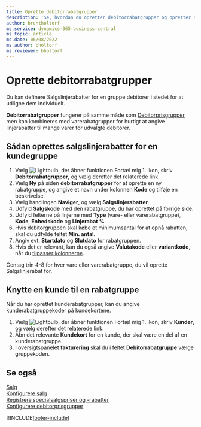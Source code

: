 ```yaml
---
title: Oprette debitorrabatgrupper
description: 'Se, hvordan du opretter debitorrabatgrupper og opretter salgslinjerabatter for disse grupper.'
author: brentholtorf
ms.service: dynamics-365-business-central
ms.topic: article
ms.date: 06/08/2022
ms.author: bholtorf
ms.reviewer: bholtorf
---
```

# <a name="set-up-customer-discount-groups"></a>Oprette debitorrabatgrupper

Du kan definere Salgslinjerabatter for en gruppe debitorer i stedet for at udligne dem individuelt.

**Debitorrabatgrupper** fungerer på samme måde som [Debitorprisgrupper](sales-how-to-set-up-customer-price-groups.md), men kan kombineres med varerabatgrupper for hurtigt at angive linjerabatter til mange varer for udvalgte debitorer.

## <a name="create-sales-line-discounts-for-a-customer-group"></a>Sådan oprettes salgslinjerabatter for en kundegruppe

1. Vælg ![Lightbulb, der åbner funktionen Fortæl mig 1.](media/ui-search/search_small.png "Fortæl mig, hvad du vil foretage dig") ikon, skriv **Debitorrabatgrupper**, og vælg derefter det relaterede link.
2. Vælg **Ny** på siden **debitorrabatgrupper** for at oprette en ny rabatgruppe, og angive et navn under kolonnen **Kode** og tilføje en beskrivelse.
3. Vælg handlingen **Naviger**, og vælg **Salgslinjerabatter**.
4. Udfyld **Salgskode** med den rabatgruppe, du har oprettet på forrige side.
5. Udfyld felterne på linjerne med **Type** (vare- eller varerabatgruppe), **Kode**, **Enhedskode** og **Linjerabat %**.
6. Hvis debitorgruppen skal købe et minimumsantal for at opnå rabatten, skal du udfylde feltet **Min. antal**.
7. Angiv evt. **Startdato** og **Slutdato** for rabatgruppen.
8. Hvis det er relevant, kan du også angive **Valutakode** eller **variantkode**, når du [tilpasser kolonnerne](ui-personalization-user.md).

Gentag trin 4-8 for hver vare eller varerabatgruppe, du vil oprette Salgslinjerabat for.

## <a name="assign-a-customer-to-a-discount-group"></a>Knytte en kunde til en rabatgruppe

Når du har oprettet kunderabatgrupper, kan du angive kunderabatgruppekoder på kundekortene.

1. Vælg ![Lightbulb, der åbner funktionen Fortæl mig 1.](media/ui-search/search_small.png "Fortæl mig, hvad du vil foretage dig") ikon, skriv **Kunder**, og vælg derefter det relaterede link.
2. Åbn det relevante **Kundekort** for en kunde, der skal være en del af en kunderabatgruppe.
3. I oversigtspanelet **fakturering** skal du i feltet **Debitorrabatgruppe** vælge gruppekoden.

## <a name="see-also"></a>Se også

[Salg](sales-manage-sales.md)  
[Konfigurere salg](sales-setup-sales.md)  
[Registrere specialsalgspriser og -rabatter](sales-how-record-sales-price-discount-payment-agreements.md)  
[Konfigurere debitorprisgrupper](sales-how-to-set-up-customer-price-groups.md)  

[!INCLUDE[footer-include](includes/footer-banner.md)]
